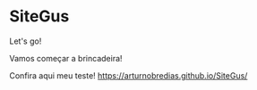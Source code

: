 # SiteGus
 Let's go!

 Vamos começar a brincadeira!

Confira aqui meu teste!
 https://arturnobredias.github.io/SiteGus/